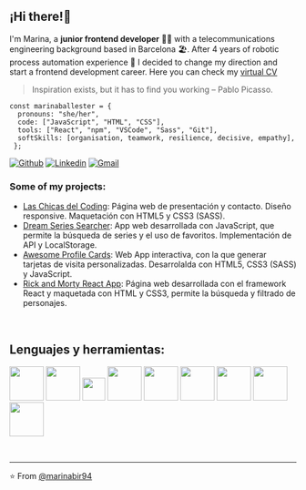 ## ¡Hi there!👋

I'm Marina, a **junior frontend developer** 👩‍💻 with a telecommunications engineering background based in Barcelona 🏖️. After 4 years of robotic process automation experience 👾 I decided to change my direction and start a frontend development career. 
Here you can check my [virtual CV](https://marinabir94.github.io/)

> Inspiration exists, but it has to find you working – Pablo Picasso.

```
const marinaballester = {
  pronouns: "she/her",
  code: ["JavaScript", "HTML", "CSS"],
  tools: ["React", "npm", "VSCode", "Sass", "Git"],
  softSkills: [organisation, teamwork, resilience, decisive, empathy],
 };
```

[![Github](https://img.shields.io/badge/-Github-000?style=flat&logo=Github&logoColor=white)](https://github.com/marinabir94)
[![Linkedin](https://img.shields.io/badge/-LinkedIn-blue?style=flat&logo=Linkedin&logoColor=white)](https://www.linkedin.com/in/marina-ballester)
[![Gmail](https://img.shields.io/badge/-Gmail-c14438?style=flat&logo=Gmail&logoColor=white)](mailto:marinabir94@gmail.com)

### Some of my projects:
- [Las Chicas del Coding](https://github.com/anamartinezfernandez/My-first-collaborative-webpage): Página web de presentación y contacto. Diseño responsive. Maquetación con HTML5 y CSS3 (SASS). 
- [Dream Series Searcher](https://github.com/anamartinezfernandez/App-series-searcher): App web desarrollada con JavaScript, que permite la búsqueda de series y el uso de favoritos. Implementación de API y LocalStorage. 
- [Awesome Profile Cards](https://github.com/anamartinezfernandez/Web-App-Awesome-profile-cards): Web App interactiva, con la que generar tarjetas de
visita personalizadas. Desarrolalda con HTML5, CSS3 (SASS) y JavaScript.
- [Rick and Morty React App](https://github.com/anamartinezfernandez/Rick-and-Morty-React-App): Página web desarrollada con el framework React y maquetada con HTML y CSS3, permite la búsqueda y filtrado de personajes.


<br>


**<h2 align = "left">Lenguajes y herramientas:</h2>**


  <!-- Your languages and tools. Be careful with the alignment. 
  You can use this sites to get logos: https://www.vectorlogo.zone or https://simpleicons.org/
  -->


<p align = "left">  
  <code><img width="60px" src="https://www.vectorlogo.zone/logos/w3_html5/w3_html5-ar21.svg"></code>
  <code><img width="60px" src="https://www.vectorlogo.zone/logos/sass-lang/sass-lang-ar21.svg"></code>
  <code><img width="40px" src="https://www.vectorlogo.zone/logos/javascript/javascript-vertical.svg"></code>
  <code><img width="60px" src="https://www.vectorlogo.zone/logos/reactjs/reactjs-ar21.svg"></code>
  <code><img width="60px" src="https://www.vectorlogo.zone/logos/mochajs/mochajs-ar21.svg"></code>
  <code><img width="60px" src="https://www.vectorlogo.zone/logos/jestjsio/jestjsio-ar21.svg"></code>
  <code><img width="60px" src="https://www.vectorlogo.zone/logos/git-scm/git-scm-ar21.svg"></code>
  <code><img width="60px" src="https://www.vectorlogo.zone/logos/github/github-ar21.svg"></code>
  <code><img width="60px" src="https://www.vectorlogo.zone/logos/slack/slack-ar21.svg"></code>
  


</p>
<br>

---

⭐️ From [@marinabir94](https://github.com/marinabir94)

